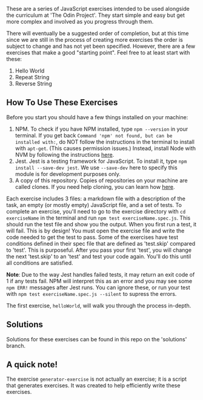 These are a series of JavaScript exercises intended to be used alongside the curriculum at 'The Odin Project'. They start simple and easy but get more complex and involved as you progress through them.

There will eventually be a suggested order of completion, but at this time since we are still in the process of creating more exercises the order is subject to change and has not yet been specified. However, there are a few exercises that make a good "starting point". Feel free to at least start with these:

1. Hello World
2. Repeat String
3. Reverse String

## How To Use These Exercises
Before you start you should have a few things installed on your machine:
1. NPM. To check if you have NPM installed, type `npm --version` in your terminal. If you get back `Command 'npm' not found, but can be installed with:`, do NOT follow the instructions in the terminal to install with `apt-get`. (This causes permission issues.) Instead, install Node with NVM by following the instructions [here](https://github.com/TheOdinProject/curriculum/blob/master/foundations/installations/installing_node.md).
2. Jest. Jest is a testing framework for JavaScript. To install it, type `npm install --save-dev jest`. We use `--save-dev` here to specify this module is for development purposes only.
3. A copy of this repository. Copies of repositories on your machine are called clones. If you need help cloning, you can learn how [here](https://docs.github.com/en/github/creating-cloning-and-archiving-repositories/cloning-a-repository).

Each exercise includes 3 files: a markdown file with a description of the task, an empty (or mostly empty) JavaScript file, and a set of tests. To complete an exercise, you'll need to go to the exercise directory with `cd exerciseName` in the terminal and run `npm test exerciseName.spec.js`. This should run the test file and show you the output. When you first run a test, it will fail. This is by design! You must open the exercise file and write the code needed to get the test to pass. Some of the exercises have test conditions defined in their spec file that are defined as 'test.skip' compared to 'test'. This is purposeful. After you pass your first 'test', you will change the next 'test.skip' to an 'test' and test your code again. You'll do this until all conditions are satisfied.

**Note**: Due to the way Jest handles failed tests, it may return an exit code of 1 if any tests fail. NPM will interpret this as an error and you may see some `npm ERR!` messages after Jest runs. You can ignore these, or run your test with `npm test exerciseName.spec.js --silent` to supress the errors.

The first exercise, `helloWorld`, will walk you through the process in-depth.

## Solutions

Solutions for these exercises can be found in this repo on the 'solutions' branch.

## A quick note!

The exercise `generator-exercise` is not actually an exercise; it is a script that generates exercises. It was created to help efficiently write these exercises.
